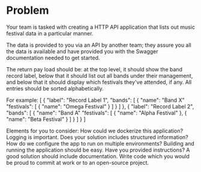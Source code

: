 # Problem

Your team is tasked with creating a HTTP API application that lists out music festival data in a particular manner.

The data is provided to you via an API by another team; they assure you all the data is available and have provided you with the Swagger documentation needed to get started.

The return pay load should be: at the top level, it should show the band record label, below that it should list out all bands under their management, and below that it should display which festivals they've attended, if any. All entries should be sorted alphabetically.

For example:
   [
       {
           "label": "Record Label 1",
           "bands": [
               {
                   "name": "Band X"
                   "festivals": [
                       {
                           "name": "Omega Festival"
                       }
                   ]
               }
           ]
       },
       {
           "label": "Record Label 2",
           "bands": [
               {
                   "name": "Band A"
                   "festivals": [
                       {
                           "name": "Alpha Festival"
                       },
                       {
                           "name": "Beta Festival"
                       }
                   ]
               }
           ]
       }
   ]
   
Elements for you to consider:
How could we dockerize this application?
Logging is important. Does your solution includes structured information?
How do we configure the app to run on multiple environments?
Building and running the application should be easy. Have you provided instructions?
A good solution should include documentation.
Write code which you would be proud to commit at work or to an open-source project.

